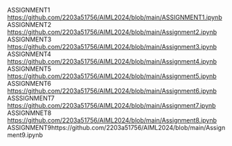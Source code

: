 ASSIGNMENT1 https://github.com/2203a51756/AIML2024/blob/main/ASSIGNMENT1.ipynb
ASSIGNMENT2 https://github.com/2203a51756/AIML2024/blob/main/Assignment2.ipynb
ASSIGNMENT3 https://github.com/2203a51756/AIML2024/blob/main/Assignment3.ipynb
ASSIGNMENT4 https://github.com/2203a51756/AIML2024/blob/main/Assignment4.ipynb
ASSIGNMENT5 https://github.com/2203a51756/AIML2024/blob/main/Assignment5.ipynb
ASSIGNMENT6 https://github.com/2203a51756/AIML2024/blob/main/Assignment6.ipynb
ASSSIGNMENT7 https://github.com/2203a51756/AIML2024/blob/main/Assignment7.ipynb
ASSIGNMNET8 https://github.com/2203a51756/AIML2024/blob/main/Assignment8.ipynb
ASSIGNMENT9https://github.com/2203a51756/AIML2024/blob/main/Assignment9.ipynb
